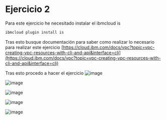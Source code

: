 # Ejercicio 2
Para este ejercicio he necesitado instalar el ibmcloud is

```sh
ibmcloud plugin install is
```

Tras esto busque documentación para saber como realizar lo necesario para realizar este ejercicio
[https://cloud.ibm.com/docs/vpc?topic=vpc-creating-vpc-resources-with-cli-and-api&interface=cli](https://cloud.ibm.com/docs/vpc?topic=vpc-creating-vpc-resources-with-cli-and-api&interface=cli)

Tras esto procedo a hacer el ejercicio
![image](https://github.com/user-attachments/assets/6f782223-a180-4cb0-9bc2-6eb0a89aac86)

![image](https://github.com/user-attachments/assets/db8e2501-2526-425f-a1f5-bb2a71b2be2c)


![image](https://github.com/user-attachments/assets/b8a9695c-b1f6-4167-a621-41d80f2c2f06)


![image](https://github.com/user-attachments/assets/9cdd4e41-9c7e-41f9-9455-530f01b7904c)


![image](https://github.com/user-attachments/assets/24377837-11af-47dc-bddc-16731a8ab847)
